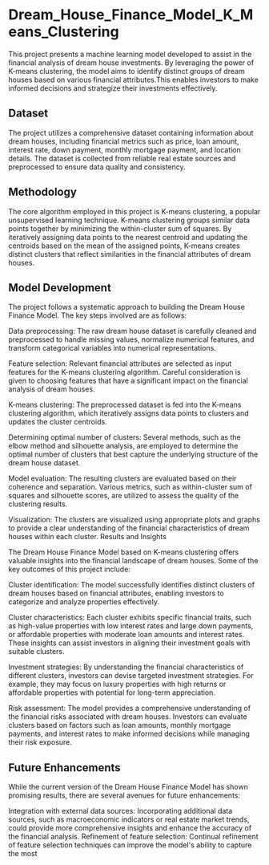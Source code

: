 # Dream_House_Finance_Model_K_Means_Clustering
This project presents a machine learning model developed to assist in the financial analysis of dream house investments. By leveraging the power of K-means clustering, the model aims to identify distinct groups of dream houses based on various financial attributes.This enables investors to make informed decisions and strategize their investments effectively.

## Dataset
The project utilizes a comprehensive dataset containing information about dream houses, including financial metrics such as price, loan amount, interest rate, down payment, monthly mortgage payment, and location details. The dataset is collected from reliable real estate sources and preprocessed to ensure data quality and consistency.

## Methodology
The core algorithm employed in this project is K-means clustering, a popular unsupervised learning technique. K-means clustering groups similar data points together by minimizing the within-cluster sum of squares. By iteratively assigning data points to the nearest centroid and updating the centroids based on the mean of the assigned points, K-means creates distinct clusters that reflect similarities in the financial attributes of dream houses.

## Model Development
The project follows a systematic approach to building the Dream House Finance Model. The key steps involved are as follows:

Data preprocessing: The raw dream house dataset is carefully cleaned and preprocessed to handle missing values, normalize numerical features, and transform categorical variables into numerical representations.

Feature selection: Relevant financial attributes are selected as input features for the K-means clustering algorithm. Careful consideration is given to choosing features that have a significant impact on the financial analysis of dream houses.

K-means clustering: The preprocessed dataset is fed into the K-means clustering algorithm, which iteratively assigns data points to clusters and updates the cluster centroids.

Determining optimal number of clusters: Several methods, such as the elbow method and silhouette analysis, are employed to determine the optimal number of clusters that best capture the underlying structure of the dream house dataset.

Model evaluation: The resulting clusters are evaluated based on their coherence and separation. Various metrics, such as within-cluster sum of squares and silhouette scores, are utilized to assess the quality of the clustering results.

Visualization: The clusters are visualized using appropriate plots and graphs to provide a clear understanding of the financial characteristics of dream houses within each cluster.
Results and Insights

The Dream House Finance Model based on K-means clustering offers valuable insights into the financial landscape of dream houses. Some of the key outcomes of this project include:

Cluster identification: The model successfully identifies distinct clusters of dream houses based on financial attributes, enabling investors to categorize and analyze properties effectively.

Cluster characteristics: Each cluster exhibits specific financial traits, such as high-value properties with low interest rates and large down payments, or affordable properties with moderate loan amounts and interest rates. These insights can assist investors in aligning their investment goals with suitable clusters.

Investment strategies: By understanding the financial characteristics of different clusters, investors can devise targeted investment strategies. For example, they may focus on luxury properties with high returns or affordable properties with potential for long-term appreciation.

Risk assessment: The model provides a comprehensive understanding of the financial risks associated with dream houses. Investors can evaluate clusters based on factors such as loan amounts, monthly mortgage payments, and interest rates to make informed decisions while managing their risk exposure.

## Future Enhancements
While the current version of the Dream House Finance Model has shown promising results, there are several avenues for future enhancements:

Integration with external data sources: Incorporating additional data sources, such as macroeconomic indicators or real estate market trends, could provide more comprehensive insights and enhance the accuracy of the financial analysis.
Refinement of feature selection: Continual refinement of feature selection techniques can improve the model's ability to capture the most




